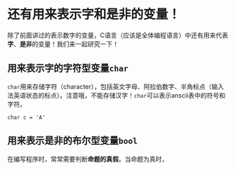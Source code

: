 # 还有用来表示字和是非的变量！

除了前面讲过的表示数字的变量，C语言（应该是全体编程语言）中还有用来代表**字**、**是非**的变量！我们来一起研究一下！

## 用来表示字的**字符型变量**`char`

`char`用来存储字符（character），包括英文字母、阿拉伯数字、半角标点（输入法英语状态的标点）。注意哦，不能存储汉字！`char`可以表示anscii表中的符号和字符。

```clike
char c = 'A'
```

## 用来表示是非的**布尔型变量**`bool`

在编写程序时，常常需要判断**命题的真假**。当命题为真时， 